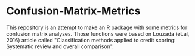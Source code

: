 # Confusion-Matrix-Metrics
This repository is an attempt to make an R package with some metrics for confusion matrix analyses. Those functions were based on Louzada (et.al, 2016) article called "Classification methods applied to credit scoring: Systematic review and overall comparison".
